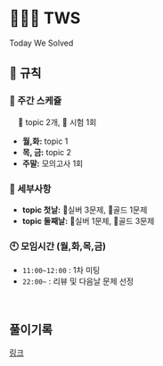 # 🧑‍🤝‍🧑 TWS
Today We Solved

## 📏 규칙
### 📆 주간 스케쥴
&nbsp;&nbsp;&nbsp;&nbsp;🎯 topic 2개, 📝 시험 1회

- **월,화:** topic 1
- **목, 금:** topic 2
- **주말:** 모의고사 1회

### 🥑 세부사항
- **topic 첫날:** 🥈실버 3문제, 🥇골드 1문제
- **topic 둘째날:** 🥈실버 1문제, 🥇골드 3문제

### 🕙 모임시간 (월,화,목,금)
- `11:00~12:00` : 1차 미팅
- `22:00~` : 리뷰 및 다음날 문제 선정

<br />

## 풀이기록
[링크](https://github.com/ycs1m1yk/TWS/wiki/%ED%92%80%EC%9D%B4-%EA%B8%B0%EB%A1%9D)
